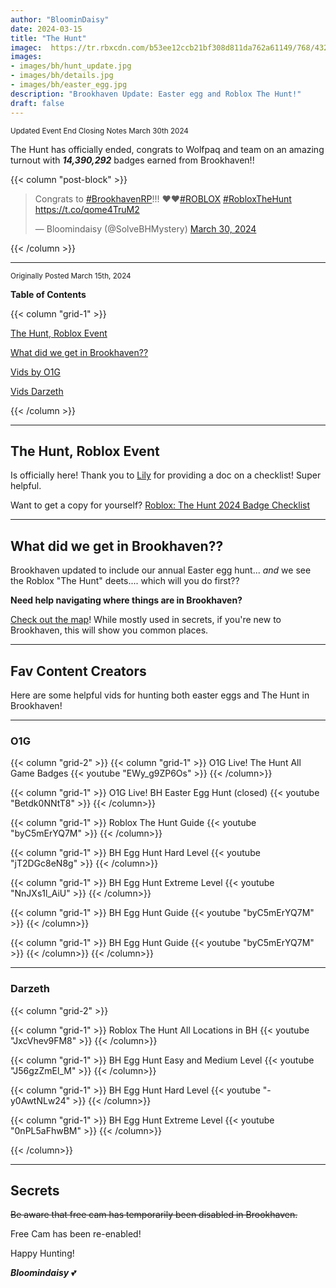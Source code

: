 ```yaml
---
author: "BloominDaisy"
date: 2024-03-15
title: "The Hunt"
imagec:  https://tr.rbxcdn.com/b53ee12ccb21bf308d811da762a61149/768/432/Image/Png
images:
- images/bh/hunt_update.jpg
- images/bh/details.jpg
- images/bh/easter_egg.jpg
description: "Brookhaven Update: Easter egg and Roblox The Hunt!"
draft: false
---
```

<sub>Updated Event End Closing Notes March 30th 2024</sub>


The Hunt has officially ended, congrats to Wolfpaq and team on an amazing turnout with **_14,390,292_** badges earned from Brookhaven!!

{{< column "post-block" >}}
<blockquote class="twitter-tweet"><p lang="en" dir="ltr">Congrats to <a href="https://twitter.com/hashtag/BrookhavenRP?src=hash&amp;ref_src=twsrc%5Etfw">#BrookhavenRP</a>!!! ❤️❤️<a href="https://twitter.com/hashtag/ROBLOX?src=hash&amp;ref_src=twsrc%5Etfw">#ROBLOX</a> <a href="https://twitter.com/hashtag/RobloxTheHunt?src=hash&amp;ref_src=twsrc%5Etfw">#RobloxTheHunt</a> <a href="https://t.co/qome4TruM2">https://t.co/qome4TruM2</a></p>&mdash; Bloomindaisy (@SolveBHMystery) <a href="https://twitter.com/SolveBHMystery/status/1774151281587679376?ref_src=twsrc%5Etfw">March 30, 2024</a></blockquote> <script async src="https://platform.twitter.com/widgets.js" charset="utf-8"></script>
{{< /column >}}

---
<sub>Originally Posted March 15th, 2024</sub>

**Table of Contents**

{{< column "grid-1" >}}

[The Hunt, Roblox Event](/blog/03-15-24/#the-hunt-roblox-event)

[What did we get in Brookhaven??](/blog/03-15-24/#what-did-we-get-in-brookhaven)

[Vids by O1G](/blog/03-15-24/#o1g)

[Vids Darzeth](/blog/03-15-24/#darzeth)

{{< /column >}}

---

 ## The Hunt, Roblox Event

 Is officially here! Thank you to [Lily](https://twitter.com/LilyGia_) for providing a doc on a checklist! Super helpful. 

 Want to get a copy for yourself? [Roblox: The Hunt 2024 Badge Checklist](https://docs.google.com/spreadsheets/d/1R4xvrfpdI-iIQnNqRYMxlTM8BS5BeDUwnfEZ7Y8SOe4/edit?usp=sharing)

---

## What did we get in Brookhaven??

Brookhaven updated to include our annual Easter egg hunt... _and_ we see the Roblox "The Hunt" deets.... which will you do first??

**Need help navigating where things are in Brookhaven?**

 [Check out the map](map/poi/)! While mostly used in secrets, if you're new to Brookhaven, this will show you common places.


---

## Fav Content Creators

Here are some helpful vids for hunting both easter eggs and The Hunt in Brookhaven!

---

### O1G

{{< column "grid-2" >}}
{{< column "grid-1" >}}
O1G Live! The Hunt All Game Badges {{< youtube "EWy_g9ZP6Os" >}}
{{< /column>}}

{{< column "grid-1" >}}
O1G Live! BH Easter Egg Hunt (closed) {{< youtube "Betdk0NNtT8" >}}
{{< /column>}}

{{< column "grid-1" >}}
Roblox The Hunt Guide {{< youtube "byC5mErYQ7M" >}}
{{< /column>}}

{{< column "grid-1" >}}
BH Egg Hunt Hard Level {{< youtube "jT2DGc8eN8g" >}}
{{< /column>}}

{{< column "grid-1" >}}
BH Egg Hunt Extreme Level  {{< youtube "NnJXs1l_AiU" >}}
{{< /column>}}

{{< column "grid-1" >}}
BH Egg Hunt Guide {{< youtube "byC5mErYQ7M" >}}
{{< /column>}}

{{< column "grid-1" >}}
BH Egg Hunt Guide {{< youtube "byC5mErYQ7M" >}}
{{< /column>}}
{{< /column>}}

---

### Darzeth

{{< column "grid-2" >}}

{{< column "grid-1" >}}
Roblox The Hunt All Locations in BH {{< youtube "JxcVhev9FM8" >}}
{{< /column>}}


{{< column "grid-1" >}}
BH Egg Hunt Easy and Medium Level {{< youtube "J56gzZmEl_M" >}}
{{< /column>}}


{{< column "grid-1" >}}
BH Egg Hunt Hard Level {{< youtube "-y0AwtNLw24" >}}
{{< /column>}}


{{< column "grid-1" >}}
BH Egg Hunt Extreme Level {{< youtube "0nPL5aFhwBM" >}}
{{< /column>}}


{{< /column>}}

---


## Secrets

~~Be aware that free cam has temporarily been disabled in Brookhaven.~~

Free Cam has been re-enabled!

Happy Hunting!

_**Bloomindaisy**_ <span class="nowrap"><span class="emojify">💕</span>